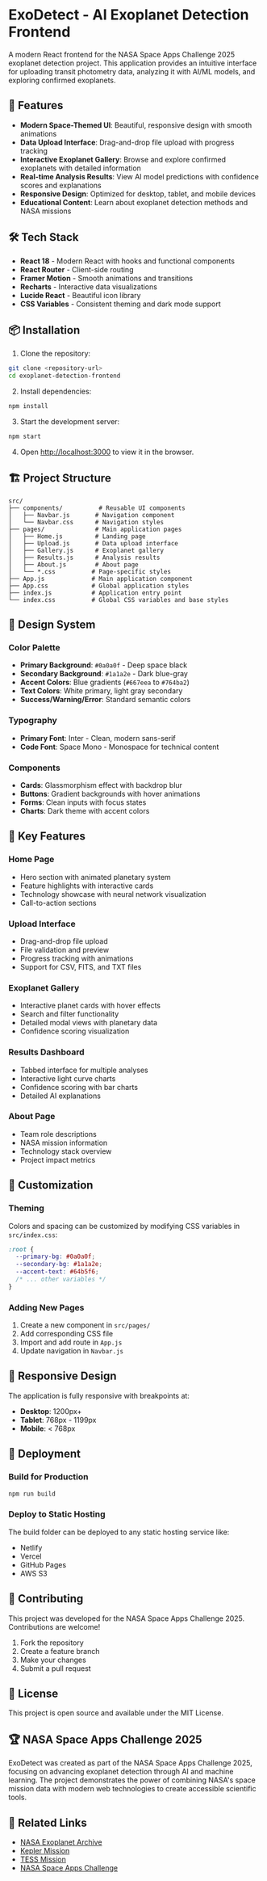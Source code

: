 # ExoDetect - AI Exoplanet Detection Frontend

A modern React frontend for the NASA Space Apps Challenge 2025 exoplanet detection project. This application provides an intuitive interface for uploading transit photometry data, analyzing it with AI/ML models, and exploring confirmed exoplanets.

## 🚀 Features

- **Modern Space-Themed UI**: Beautiful, responsive design with smooth animations
- **Data Upload Interface**: Drag-and-drop file upload with progress tracking
- **Interactive Exoplanet Gallery**: Browse and explore confirmed exoplanets with detailed information
- **Real-time Analysis Results**: View AI model predictions with confidence scores and explanations
- **Responsive Design**: Optimized for desktop, tablet, and mobile devices
- **Educational Content**: Learn about exoplanet detection methods and NASA missions

## 🛠 Tech Stack

- **React 18** - Modern React with hooks and functional components
- **React Router** - Client-side routing
- **Framer Motion** - Smooth animations and transitions
- **Recharts** - Interactive data visualizations
- **Lucide React** - Beautiful icon library
- **CSS Variables** - Consistent theming and dark mode support

## 📦 Installation

1. Clone the repository:
```bash
git clone <repository-url>
cd exoplanet-detection-frontend
```

2. Install dependencies:
```bash
npm install
```

3. Start the development server:
```bash
npm start
```

4. Open [http://localhost:3000](http://localhost:3000) to view it in the browser.

## 🏗 Project Structure

```
src/
├── components/          # Reusable UI components
│   ├── Navbar.js       # Navigation component
│   └── Navbar.css      # Navigation styles
├── pages/              # Main application pages
│   ├── Home.js         # Landing page
│   ├── Upload.js       # Data upload interface
│   ├── Gallery.js      # Exoplanet gallery
│   ├── Results.js      # Analysis results
│   ├── About.js        # About page
│   └── *.css          # Page-specific styles
├── App.js             # Main application component
├── App.css            # Global application styles
├── index.js           # Application entry point
└── index.css          # Global CSS variables and base styles
```

## 🎨 Design System

### Color Palette
- **Primary Background**: `#0a0a0f` - Deep space black
- **Secondary Background**: `#1a1a2e` - Dark blue-gray
- **Accent Colors**: Blue gradients (`#667eea` to `#764ba2`)
- **Text Colors**: White primary, light gray secondary
- **Success/Warning/Error**: Standard semantic colors

### Typography
- **Primary Font**: Inter - Clean, modern sans-serif
- **Code Font**: Space Mono - Monospace for technical content

### Components
- **Cards**: Glassmorphism effect with backdrop blur
- **Buttons**: Gradient backgrounds with hover animations
- **Forms**: Clean inputs with focus states
- **Charts**: Dark theme with accent colors

## 🌟 Key Features

### Home Page
- Hero section with animated planetary system
- Feature highlights with interactive cards
- Technology showcase with neural network visualization
- Call-to-action sections

### Upload Interface
- Drag-and-drop file upload
- File validation and preview
- Progress tracking with animations
- Support for CSV, FITS, and TXT files

### Exoplanet Gallery
- Interactive planet cards with hover effects
- Search and filter functionality
- Detailed modal views with planetary data
- Confidence scoring visualization

### Results Dashboard
- Tabbed interface for multiple analyses
- Interactive light curve charts
- Confidence scoring with bar charts
- Detailed AI explanations

### About Page
- Team role descriptions
- NASA mission information
- Technology stack overview
- Project impact metrics

## 🔧 Customization

### Theming
Colors and spacing can be customized by modifying CSS variables in `src/index.css`:

```css
:root {
  --primary-bg: #0a0a0f;
  --secondary-bg: #1a1a2e;
  --accent-text: #64b5f6;
  /* ... other variables */
}
```

### Adding New Pages
1. Create a new component in `src/pages/`
2. Add corresponding CSS file
3. Import and add route in `App.js`
4. Update navigation in `Navbar.js`

## 📱 Responsive Design

The application is fully responsive with breakpoints at:
- **Desktop**: 1200px+
- **Tablet**: 768px - 1199px
- **Mobile**: < 768px

## 🚀 Deployment

### Build for Production
```bash
npm run build
```

### Deploy to Static Hosting
The build folder can be deployed to any static hosting service like:
- Netlify
- Vercel
- GitHub Pages
- AWS S3

## 🤝 Contributing

This project was developed for the NASA Space Apps Challenge 2025. Contributions are welcome!

1. Fork the repository
2. Create a feature branch
3. Make your changes
4. Submit a pull request

## 📄 License

This project is open source and available under the MIT License.

## 🏆 NASA Space Apps Challenge 2025

ExoDetect was created as part of the NASA Space Apps Challenge 2025, focusing on advancing exoplanet detection through AI and machine learning. The project demonstrates the power of combining NASA's space mission data with modern web technologies to create accessible scientific tools.

## 🔗 Related Links

- [NASA Exoplanet Archive](https://exoplanetarchive.ipac.caltech.edu/)
- [Kepler Mission](https://www.nasa.gov/kepler)
- [TESS Mission](https://www.nasa.gov/tess-transiting-exoplanet-survey-satellite)
- [NASA Space Apps Challenge](https://www.spaceappschallenge.org/)